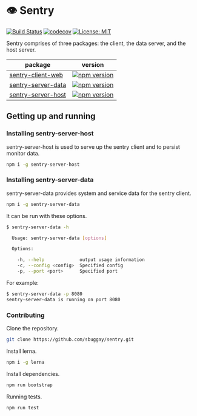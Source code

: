 # 👁 Sentry

[![Build Status](https://travis-ci.org/sbuggay/sentry.svg?branch=master)](https://travis-ci.org/sbuggay/sentry)
[![codecov](https://codecov.io/gh/sbuggay/sentry/branch/master/graph/badge.svg)](https://codecov.io/gh/sbuggay/sentry)
[![License: MIT](https://img.shields.io/badge/License-MIT-blue.svg)](https://opensource.org/licenses/MIT)

Sentry comprises of three packages: the client, the data server, and the host server.

| package | version |
| ------- | ------- |
| [sentry-client-web](https://github.com/sbuggay/sentry/tree/master/packages/sentry-client/dist) | [![npm version](https://badge.fury.io/js/sentry-client-dist.svg)](https://badge.fury.io/js/sentry-client-dist) |
| [sentry-server-data](https://github.com/sbuggay/sentry/tree/master/packages/sentry-server-data) | [![npm version](https://badge.fury.io/js/sentry-server-data.svg)](https://badge.fury.io/js/sentry-server-data) |
| [sentry-server-host](https://github.com/sbuggay/sentry/tree/master/packages/sentry-server-host) | [![npm version](https://badge.fury.io/js/sentry-server-host.svg)](https://badge.fury.io/js/sentry-server-host) |

## Getting up and running

### Installing sentry-server-host

sentry-server-host is used to serve up the sentry client and to persist monitor data.

```bash
npm i -g sentry-server-host
```

### Installing sentry-server-data

sentry-server-data provides system and service data for the sentry client.

```bash
npm i -g sentry-server-data
```

It can be run with these options.

```bash
$ sentry-server-data -h

  Usage: sentry-server-data [options]

  Options:

    -h, --help             output usage information
    -c, --config <config>  Specified config
    -p, --port <port>      Specified port
```

For example:

```bash
$ sentry-server-data -p 8080
sentry-server-data is running on port 8080
```

### Contributing

Clone the repository.

```bash
git clone https://github.com/sbuggay/sentry.git
```

Install lerna.

```bash
npm i -g lerna
```

Install dependencies.

```bash
npm run bootstrap
```

Running tests.

```bash
npm run test
```
